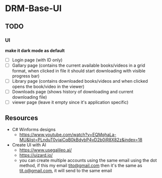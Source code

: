 # DRM-Base-UI
## TODO
### UI
**make it dark mode as default**
- [ ] Login page (with ID only)
- [ ] Gallary page (contains the current available books/videos in a grid format, when clicked in file it should start downloading with visible progress bar)
- [ ] Library page (contains downloaded books/videos and when clicked opens the book/video in the viewer)
- [ ] Downloads page (shows history of downloading and current downloading file)
- [ ] viewer page (leave it empty since it's application specific)

## Resources
- C# Winforms designs
   - https://www.youtube.com/watch?v=EQMqhaLa-MU&list=PLnduT0vjaiCqB0kBdybP4vD2b0iR8X82z&index=18
- Create UI with AI
  -  https://www.usegalileo.ai/
  -  https://uizard.io/
  -  you can create multiple accounts using the same email using the dot method, if this my email tito@gmail.com then it's the same as tit.o@gmail.com, it will send to the same email
